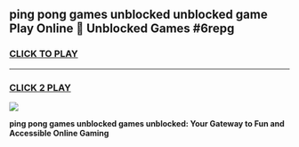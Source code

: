 
## ping pong games unblocked unblocked game Play Online 👋 Unblocked Games #6repg
<h3>
<a href="https://premium.freeplayer.one?title=ping_pong_games_unblocked&ref=21F">CLICK TO PLAY</a></h3>
<hr>

<h3>
<a href="https://premium.freeplayer.one?title=ping_pong_games_unblocked&ref=21F">CLICK 2 PLAY</a>
  
</h3>

<a href="https://premium.freeplayer.one?title=ping_pong_games_unblocked&ref=21F/"><img src="https://clearcache.store/games.png"></a>


**ping pong games unblocked games unblocked: Your Gateway to Fun and Accessible Online Gaming**
